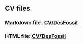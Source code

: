## CV files

### Markdown file: [CV/DesFossil](https://DesFossil.github.io/rsschool-cv/cv)

### HTML file: [CV/DesFossil](https://DesFossil.github.io/rsschool-cv/index.html)
